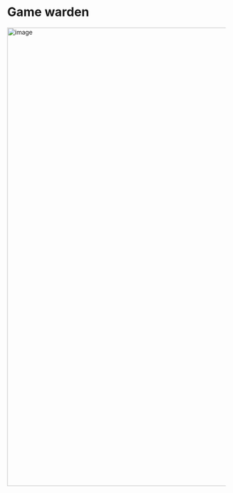 # Game warden
<img width="1906" height="1058" alt="image" src="https://github.com/user-attachments/assets/d02d7490-ee90-448d-80f0-a1f4082add12" />

